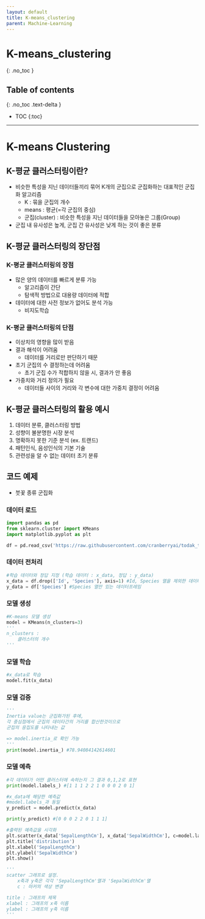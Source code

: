 ```yaml
---
layout: default
title: K-means_clustering
parent: Machine-Learning
---
```


# K-means_clustering
{: .no_toc }

## Table of contents
{: .no_toc .text-delta }

- TOC
{:toc}

---

# K-means Clustering

## **K-평균 클러스터링**이란?

- 비슷한 특성을 지닌 데이터들끼리 묶어 K개의 군집으로 군집화하는 대표적인 군집화 알고리즘
    - K : 묶을 군집의 개수
    - means : 평균(=각 군집의 중심)
    - 군집(cluster) : 비슷한 특성을 지닌 데이터들을 모아놓은 그룹(Group)
- 군집 내 유사성은 높게, 군집 간 유사성은 낮게 하는 것이 좋은 분류

## **K-평균 클러스터링의 장단점**

### **K-평균 클러스터링의 장점**

- 많은 양의 데이터를 빠르게 분류 가능
    - 알고리즘이 간단
    - 탐색적 방법으로 대용량 데이터에 적합
- 데이터에 대한 사전 정보가 없어도 분석 가능
    - 비지도학습

### **K-평균 클러스터링의 단점**

- 이상치의 영향을 많이 받음
- 결과 해석이 어려움
    - 데이터를 거리로만 판단하기 때문
- 초기 군집의 수 결정하는데 어려움
    - 초기 군집 수가 적합하지 않을 시, 결과가 안 좋음
- 가중치와 거리 정의가 필요
    - 데이터들 사이의 거리와 각 변수에 대한 가중치 결정이 어려움

## **K-평균 클러스터링의 활용 예시**

1. 데이터 분류, 클러스터링 방법
2. 성향이 불분명한 시장 분석
3. 명확하지 못한 기준 분석 (ex. 트랜드)
4. 패턴인식, 음성인식의 기본 기술
5. 관련성을 알 수 없는 데이터 초기 분류

## 코드 예제

- 붓꽃 종류 군집화

### 데이터 로드

```python
import pandas as pd
from sklearn.cluster import KMeans
import matplotlib.pyplot as plt

df = pd.read_csv('https://raw.githubusercontent.com/cranberryai/todak_todak_python/master/machine_learning/multiple_classification/Iris.csv')
```

### 데이터 전처리

```python
#학습 데이터와 정답 지정 (학습 데이터 : x_data, 정답 : y_data)
x_data = df.drop(['Id', 'Species'], axis=1) #Id, Species 열을 제외한 데이터프레임
y_data = df['Species'] #Species 열만 있는 데이터프레임
```

### 모델 생성

```python
#K-means 모델 생성
model = KMeans(n_clusters=3)
'''
n_clusters :
	클러스터의 개수
'''
```

### 모델 학습

```python
#x_data로 학습
model.fit(x_data)
```

### 모델 검증

```python
'''
Inertia value는 군집화가된 후에, 
각 중심점에서 군집의 데이타간의 거리를 합산한것이으로 
군집의 응집도를 나타내는 값

=> model.inertia_로 확인 가능
'''
print(model.inertia_) #78.94084142614601
```

### 모델 예측

```python
#각 데이터가 어떤 클러스터에 속하는지 그 결과 0,1,2로 표현
print(model.labels_) #[1 1 1 2 2 1 0 0 0 2 0 1]

#x_data에 해당한 예측값
#model.labels_과 동일
y_predict = model.predict(x_data)

print(y_predict) #[0 0 0 2 2 0 1 1 1]

#출력된 예측값을 시각화
plt.scatter(x_data['SepalLengthCm'], x_data['SepalWidthCm'], c=model.labels_)
plt.title('distribution')
plt.xlabel('SepalLengthCm')
plt.ylabel('SepalWidthCm')
plt.show()

'''
scatter 그래프로 설정. 
    x축과 y축은 각각 'SepalLengthCm'열과 'SepalWidthCm'열
    c : 마커의 색상 변경

title : 그래프의 제목
xlabel : 그래프의 x축 이름
ylabel : 그래프의 y축 이름
'''
```